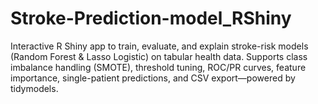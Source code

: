 # Stroke-Prediction-model_RShiny
Interactive R Shiny app to train, evaluate, and explain stroke-risk models (Random Forest &amp; Lasso Logistic) on tabular health data. Supports class imbalance handling (SMOTE), threshold tuning, ROC/PR curves, feature importance, single-patient predictions, and CSV export—powered by tidymodels.
